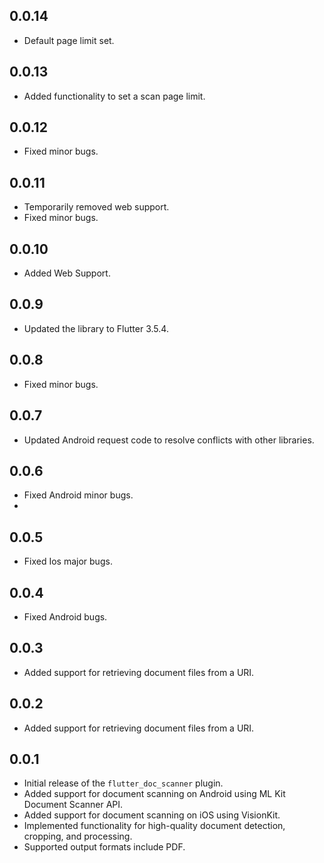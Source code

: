 ## 0.0.14
- Default page limit set.

## 0.0.13
- Added functionality to set a scan page limit.

## 0.0.12
- Fixed minor bugs.

## 0.0.11
- Temporarily removed web support.
- Fixed minor bugs.

## 0.0.10
- Added Web Support.

## 0.0.9
- Updated the library to Flutter 3.5.4.

## 0.0.8
- Fixed minor bugs.

## 0.0.7
- Updated Android request code to resolve conflicts with other libraries.

## 0.0.6
- Fixed Android minor bugs.
- 
## 0.0.5
- Fixed Ios major bugs.

## 0.0.4
- Fixed Android bugs.

## 0.0.3
- Added support for retrieving document files from a URI.

## 0.0.2
- Added support for retrieving document files from a URI.

## 0.0.1
- Initial release of the `flutter_doc_scanner` plugin.
- Added support for document scanning on Android using ML Kit Document Scanner API.
- Added support for document scanning on iOS using VisionKit.
- Implemented functionality for high-quality document detection, cropping, and processing.
- Supported output formats include PDF.
